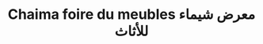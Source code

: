 ---
title: "Chaima foire du meubles معرض شيماء للأثاث"
url: /rwsw/chaima-foire-du-meubles-m-rd-shym-ll-thth/
shop: grand magasin
---